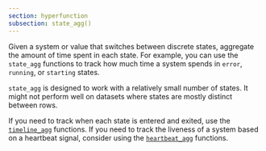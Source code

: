 ```yaml
---
section: hyperfunction
subsection: state_agg()
---
```


Given a system or value that switches between discrete states, aggregate the
amount of time spent in each state. For example, you can use the `state_agg`
functions to track how much time a system spends in `error`, `running`, or
`starting` states.

`state_agg` is designed to work with a relatively small number of states. It
might not perform well on datasets where states are mostly distinct between
rows.

If you need to track when each state is entered and exited, use the
[`timeline_agg`][timeline_agg] functions. If you need to track the liveness of a
system based on a heartbeat signal, consider using the
[`heartbeat_agg`][heartbeat_agg] functions.

[heartbeat_agg]: /api/:currentVersion:/hyperfunctions/state-tracking/heartbeat_agg/
[timeline_agg]: /api/:currentVersion:/hyperfunctions/state-tracking/timeline_agg/
